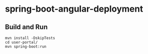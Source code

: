 # spring-boot-angular-deployment

## Build and Run


    mvn install -DskipTests
    cd user-portal/
    mvn spring-boot:run


